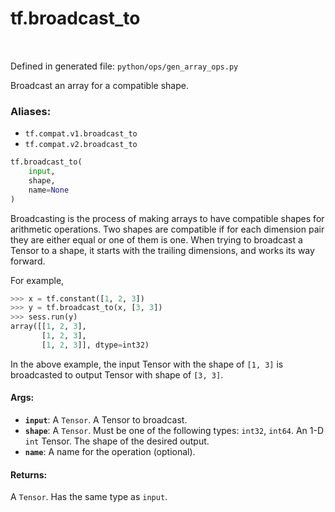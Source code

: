 <div itemscope itemtype="http://developers.google.com/ReferenceObject">
<meta itemprop="name" content="tf.broadcast_to" />
<meta itemprop="path" content="Stable" />
</div>

# tf.broadcast_to

<!-- Insert buttons -->

<table class="tfo-notebook-buttons tfo-api" align="left">
</table>

Defined in generated file: `python/ops/gen_array_ops.py`



<!-- Start diff -->
Broadcast an array for a compatible shape.

### Aliases:

* `tf.compat.v1.broadcast_to`
* `tf.compat.v2.broadcast_to`


``` python
tf.broadcast_to(
    input,
    shape,
    name=None
)
```



<!-- Placeholder for "Used in" -->

Broadcasting is the process of making arrays to have compatible shapes
for arithmetic operations. Two shapes are compatible if for each
dimension pair they are either equal or one of them is one. When trying
to broadcast a Tensor to a shape, it starts with the trailing dimensions,
and works its way forward.

For example,

```python
>>> x = tf.constant([1, 2, 3])
>>> y = tf.broadcast_to(x, [3, 3])
>>> sess.run(y)
array([[1, 2, 3],
       [1, 2, 3],
       [1, 2, 3]], dtype=int32)
```

In the above example, the input Tensor with the shape of `[1, 3]`
is broadcasted to output Tensor with shape of `[3, 3]`.

#### Args:


* <b>`input`</b>: A `Tensor`. A Tensor to broadcast.
* <b>`shape`</b>: A `Tensor`. Must be one of the following types: `int32`, `int64`.
  An 1-D `int` Tensor. The shape of the desired output.
* <b>`name`</b>: A name for the operation (optional).


#### Returns:

A `Tensor`. Has the same type as `input`.
